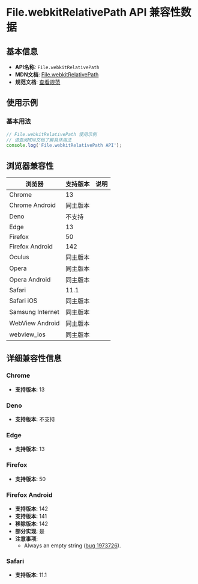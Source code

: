 # File.webkitRelativePath API 兼容性数据

## 基本信息

- **API名称**: `File.webkitRelativePath`
- **MDN文档**: [File.webkitRelativePath](https://developer.mozilla.org/docs/Web/API/File/webkitRelativePath)
- **规范文档**: [查看规范](https://wicg.github.io/entries-api/#dom-file-webkitrelativepath)

## 使用示例

### 基本用法

```javascript
// File.webkitRelativePath 使用示例
// 请查阅MDN文档了解具体用法
console.log('File.webkitRelativePath API');
```

## 浏览器兼容性

| 浏览器 | 支持版本 | 说明 |
|--------|----------|------|
| Chrome | 13 |  |
| Chrome Android | 同主版本 |  |
| Deno | 不支持 |  |
| Edge | 13 |  |
| Firefox | 50 |  |
| Firefox Android | 142 |  |
| Oculus | 同主版本 |  |
| Opera | 同主版本 |  |
| Opera Android | 同主版本 |  |
| Safari | 11.1 |  |
| Safari iOS | 同主版本 |  |
| Samsung Internet | 同主版本 |  |
| WebView Android | 同主版本 |  |
| webview_ios | 同主版本 |  |

## 详细兼容性信息

### Chrome

- **支持版本**: 13

### Deno

- **支持版本**: 不支持

### Edge

- **支持版本**: 13

### Firefox

- **支持版本**: 50

### Firefox Android

- **支持版本**: 142
- **支持版本**: 141
- **移除版本**: 142
- **部分实现**: 是
- **注意事项**:
  - Always an empty string ([bug 1973726](https://bugzil.la/1973726)).

### Safari

- **支持版本**: 11.1

